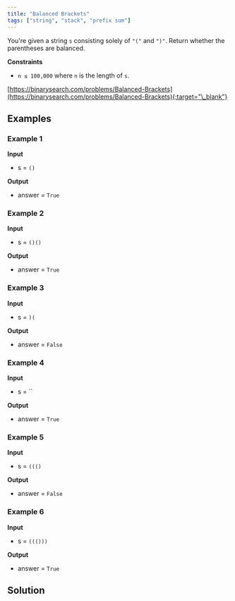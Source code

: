 ```yaml
---
title: "Balanced Brackets"
tags: ["string", "stack", "prefix sum"]
---
```


You're given a string `s` consisting solely of `"("` and `")"`. Return whether the parentheses are balanced.

**Constraints**

- `n ≤ 100,000` where `n` is the length of `s`.

[https://binarysearch.com/problems/Balanced-Brackets](https://binarysearch.com/problems/Balanced-Brackets){:target="\_blank"}

## Examples

### Example 1

**Input**

- s = `()`

**Output**

- answer = `True`

### Example 2

**Input**

- s = `()()`

**Output**

- answer = `True`

### Example 3

**Input**

- s = `)(`

**Output**

- answer = `False`

### Example 4

**Input**

- s = ``

**Output**

- answer = `True`

### Example 5

**Input**

- s = `((()`

**Output**

- answer = `False`

### Example 6

**Input**

- s = `((()))`

**Output**

- answer = `True`

## Solution

<script src="https://gist.github.com/yaeba/16da7be5123724fcf6eccc25581cef5a.js?file=Balanced-Brackets.py"></script>
